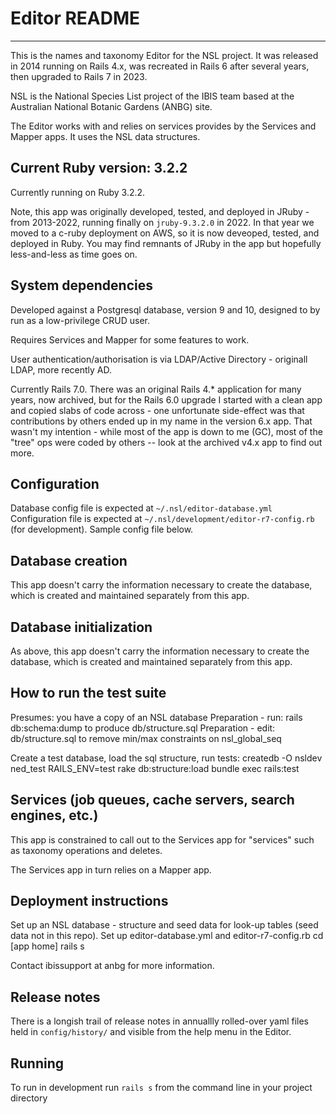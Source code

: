 # Editor README
---
This is the names and taxonomy Editor for the NSL project. It was released in 2014 running on Rails 4.x, was recreated in Rails 6 after several years, then upgraded to Rails 7 in 2023.

NSL is the National Species List project of the IBIS team based at the Australian National Botanic Gardens (ANBG) site.  

The Editor works with and relies on services provides by the Services and Mapper apps.  It uses the NSL data structures.


## Current Ruby version: 3.2.2

Currently running on Ruby 3.2.2.

Note, this app was originally developed, tested, and deployed in JRuby - from 2013-2022, running finally on `jruby-9.3.2.0` in 2022.  In that year we moved to a c-ruby deployment on AWS, so it is now deveoped, tested, and deployed in Ruby.  You may find remnants of JRuby in the app but hopefully less-and-less as time goes on.

## System dependencies

Developed against a Postgresql database, version 9 and 10, designed to by run as a low-privilege CRUD user.

Requires Services and Mapper for some features to work.

User authentication/authorisation is via LDAP/Active Directory - originall LDAP, more recently AD.

Currently Rails 7.0.  There was an original Rails 4.* application for many years, now archived, but for the Rails 6.0 upgrade I started with a clean app and copied slabs of code across - one unfortunate side-effect was that contributions by others ended up in my name in the version 6.x app.  That wasn't my intention - while most of the app is down to me (GC), most of the "tree" ops were coded by others -- look at the archived v4.x app to find out more.

## Configuration

Database config file is expected at `~/.nsl/editor-database.yml`
Configuration file is expected at `~/.nsl/development/editor-r7-config.rb` (for development).
Sample config file below.

## Database creation

This app doesn't carry the information necessary to create the database, which is created and maintained separately from this app.

## Database initialization

As above, this app doesn't carry the information necessary to create the database, which is created and maintained separately from this app.

## How to run the test suite

Presumes: you have a copy of an NSL database
Preparation - run:  rails db:schema:dump to produce db/structure.sql
Preparation - edit: db/structure.sql to remove min/max constraints on nsl_global_seq

Create a test database, load the sql structure, run tests: 
    createdb -O nsldev ned_test
    RAILS_ENV=test rake db:structure:load 
    bundle exec rails:test

## Services (job queues, cache servers, search engines, etc.)

This app is constrained to call out to the Services app for "services" such as taxonomy operations and deletes.

The Services app in turn relies on a Mapper app.


## Deployment instructions

Set up an NSL database - structure and seed data for look-up tables (seed data not in this repo).
Set up editor-database.yml and editor-r7-config.rb
cd [app home]
rails s


Contact ibissupport at anbg for more information.

## Release notes

There is a longish trail of release notes in annuallly rolled-over yaml files held in
`config/history/` and visible from the help menu in the Editor.


## Running

To run in development run `rails s` from the command line in your project directory

